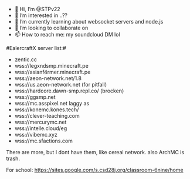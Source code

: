 - 👋 Hi, I’m @STPv22
- 👀 I’m interested in ..??
- 🌱 I’m currently learning about websocket servers and node.js
- 💞️ I’m looking to collaborate on 
- 📫 How to reach me: my soundcloud DM lol

#EalercraftX server list:#

- zentic.cc
- wss://legxndsmp.minecraft.pe
- wss://asianf4rmer.minecraft.pe
- wss://aeon-network.net/1.8
- wss://us.aeon-network.net (for pitfall)
- wss://hardcore.dawn-smp.repl.co/ (brocken)
- wss://ggsmp.net
- wss://mc.asspixel.net laggy as
- wss://konemc.kones.tech/
- wss://clever-teaching.com
- wss://mercurymc.net
- wss://intelle.cloud/eg
- wss://vibemc.xyz
- wss://mc.sfactions.com

There are more, but I dont have them, like cereal network. also ArchMC is trash.

For school: https://sites.google.com/s.csd28j.org/classroom-6nine/home
